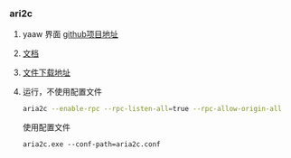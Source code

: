 ### ari2c

1. yaaw 界面 [github项目地址](https://github.com/binux/yaaw)

2. [文档](http://aria2c.com/usage.html)

3. [文件下载地址](https://github.com/aria2/aria2/releases/tag/release-1.31.0)

4. 运行，不使用配置文件

    ````bash
    aria2c --enable-rpc --rpc-listen-all=true --rpc-allow-origin-all
    ````
    
    使用配置文件
    ````
    aria2c.exe --conf-path=aria2c.conf
    ````